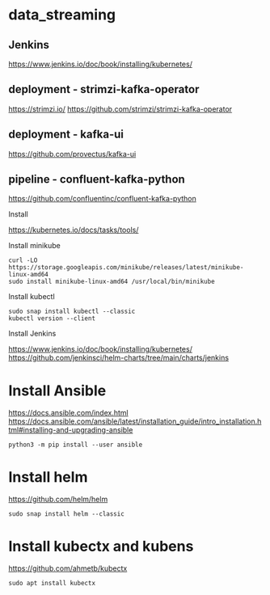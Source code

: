 # data_streaming

## Jenkins

https://www.jenkins.io/doc/book/installing/kubernetes/

## deployment - strimzi-kafka-operator

https://strimzi.io/
https://github.com/strimzi/strimzi-kafka-operator

## deployment - kafka-ui

https://github.com/provectus/kafka-ui

## pipeline - confluent-kafka-python

https://github.com/confluentinc/confluent-kafka-python

Install 

https://kubernetes.io/docs/tasks/tools/

Install minikube

```
curl -LO https://storage.googleapis.com/minikube/releases/latest/minikube-linux-amd64
sudo install minikube-linux-amd64 /usr/local/bin/minikube
```

Install kubectl

```
sudo snap install kubectl --classic
kubectl version --client
```

Install Jenkins

https://www.jenkins.io/doc/book/installing/kubernetes/
https://github.com/jenkinsci/helm-charts/tree/main/charts/jenkins


# Install Ansible

https://docs.ansible.com/index.html
https://docs.ansible.com/ansible/latest/installation_guide/intro_installation.html#installing-and-upgrading-ansible

```
python3 -m pip install --user ansible
```

# Install helm

https://github.com/helm/helm

```
sudo snap install helm --classic
```

# Install kubectx and kubens

https://github.com/ahmetb/kubectx

```
sudo apt install kubectx
```

